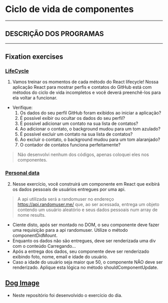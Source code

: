 # Ciclo de vida de componentes

---

## DESCRIÇÃO DOS PROGRAMAS

---

## Fixation exercises

### [LifeCycle](./lifecycleapp/src/)

1. Vamos treinar os momentos de cada método do React lifecycle! Nossa aplicação React para mostrar perfis e contatos do GitHub está com métodos do ciclo de vida incompletos e você deverá preenchê-los para ela voltar a funcionar.

- Verifique:
    1. Os dados do seu perfil GitHub foram exibidos ao iniciar a aplicação?
    2. É possível exibir ou ocultar os dados do seu perfil?
    3. É possível adicionar um contato na sua lista de contatos?
    4. Ao adicionar o contato, o background mudou para um tom azulado?
    5. É possível excluir um contato na sua lista de contatos?
    6. Ao excluir o contato, o background mudou para um tom alaranjado?
    7. O contador de contatos funciona perfeitamente?

> Não desenvolvi nenhum dos códigos, apenas coloquei eles nos componentes.

### [Personal data](./personal-data/src/)

2. Nesse exercício, você construirá um componente em React que exibirá os dados pessoais de usuários entregues por uma api.

> A api utilizada será a randomuser no endereço https://api.randomuser.me/ que, ao ser acessada, entrega um objeto contendo um usuário aleatório e seus dados pessoais num array de nome results.

- Ciente disto, após ser montado no DOM, o seu componente deve fazer uma requisição para a api randomuser. Utilize o método componentDidMount.
- Enquanto os dados não são entregues, deve ser renderizada uma div com o conteúdo Carregando...
- Após a entrega dos dados, seu componente deve ser renderizado exibindo foto, nome, email e idade do usuário.
- Caso a idade do usuário seja maior que 50, o componente NÃO deve ser renderizado. Aplique esta lógica no método shouldComponentUpdate.

## [Dog Image](https://github.com/lucas-da-silva/exercise-dog-image)
- Neste repositório foi desenvolvido o exercício do dia.
